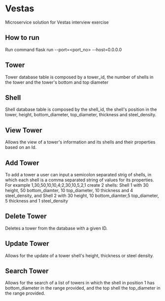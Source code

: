 # Vestas
Microservice solution for Vestas interview exercise

## How to run
Run command flask run --port=<port_no> --host=0.0.0.0 

## Tower
Tower database table is composed by a tower_id, the number of shells in the tower and the tower's bottom and top diameter

## Shell
Shell database table is composed by the shell_id, the shell's position in the tower, height, bottom_diameter, top_diameter, thickness and steel_density.

## View Tower

Allows the view of a tower's information and its shells and their properties based on an Id. 

## Add Tower

To add a tower a user can input a semicolon separated strig of shells, in which each shell is a comma separated string of values for its properties.
For example 1,30,50,10,10,4;2,30,10,5,2,1 create 2 shells: Shell 1 with 30 height, 50 bottom_diamter, 10 top_diameter, 10 thickness and 4 steel_density, and Shell 2 with 30 height, 10 bottom_diamter,5 top_diameter, 5 thickness and 1 steel_density 

## Delete Tower

Deletes a tower from the database with a given ID.

## Update Tower

Allows for the update of a tower shell's height, thickness or steel density.

## Search Tower

Allows for the search of a list of towers in which the shell in position 1 has bottom_diameter in the range provided, and the top shell the top_diameter in the range provided.


